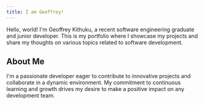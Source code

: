 ```yaml
---
title: I am Geoffrey!
---
```


Hello, world! I'm Geoffrey Kithuku, a recent software engineering graduate and junior developer. This is my portfolio where I showcase my projects and share my thoughts on various topics related to software development.

## About Me

I'm a passionate developer eager to contribute to innovative projects and collaborate in a dynamic environment. My commitment to continuous learning and growth drives my desire to make a positive impact on any development team.
